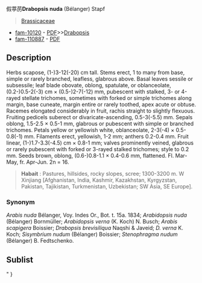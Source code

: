 假葶苈**Drabopsis nuda** (Bélanger) Stapf

> [Brassicaceae](http://www.iplant.cn/info/Brassicaceae?t=foc)
* [fam-10120](http://www.iplant.cn/foc/fam/10120) - [PDF](http://www.iplant.cn/foc/pdf/Brassicaceae.pdf)>>[Drabopsis](http://www.iplant.cn/info/Drabopsis?t=foc)
* [fam-110887](http://www.iplant.cn/foc/fam/110887) - [PDF](http://www.iplant.cn/foc/pdf/Drabopsis.pdf)

## Description

Herbs scapose, (1-)3-12(-20) cm tall. Stems erect, 1 to many from base, simple or rarely branched, leafless, glabrous above. Basal leaves sessile or subsessile; leaf blade obovate, oblong, spatulate, or oblanceolate, (0.2-)0.5-2(-3) cm × (0.5-)2-7(-12) mm, pubescent with stalked, 3- or 4-rayed stellate trichomes, sometimes with forked or simple trichomes along margin, base cuneate, margin entire or rarely toothed, apex acute or obtuse. Racemes elongated considerably in fruit, rachis straight to slightly flexuous. Fruiting pedicels suberect or divaricate-ascending, 0.5-3(-5.5) mm. Sepals oblong, 1.5-2.5 × 0.5-1 mm, glabrous or pubescent with simple or branched trichomes. Petals yellow or yellowish white, oblanceolate, 2-3(-4) × 0.5-0.8(-1) mm. Filaments erect, yellowish, 1-2 mm; anthers 0.2-0.4 mm. Fruit linear, (1-)1.7-3.3(-4.5) cm × 0.8-1 mm; valves prominently veined, glabrous or rarely pubescent with forked or 3-rayed stalked trichomes; style to 0.2 mm. Seeds brown, oblong, (0.6-)0.8-1.1 × 0.4-0.6 mm, flattened. Fl. Mar-May, fr. Apr-Jun. 2n = 16.


> **Habait** : 
> Pastures, hillsides, rocky slopes, scree; 1300-3200 m. W Xinjiang [Afghanistan, India, Kashmir, Kazakhstan, Kyrgyzstan, Pakistan, Tajikistan, Turkmenistan, Uzbekistan; SW Asia, SE Europe].

### Synonym
*Arabis nuda* Bélanger, Voy. Indes Or., Bot. t. 15a. 1834; *Arabidopsis nuda* (Bélanger) Bornmüller; *Arabidopsis verna* (K. Koch) N. Busch; *Arabis scapigera* Boissier; *Drabopsis brevisiliqua* Naqshi & Javeid; *D. verna* K. Koch; *Sisymbrium nudum* (Bélanger) Boissier; *Stenophragma nudum* (Bélanger) B. Fedtschenko.


## Sublist
"
}